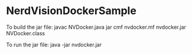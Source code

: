 # NerdVisionDockerSample
To build the jar file:
javac NVDocker.java
jar cmf nvdocker.mf nvdocker.jar NVDocker.class

To run the jar file:
java -jar nvdocker.jar
